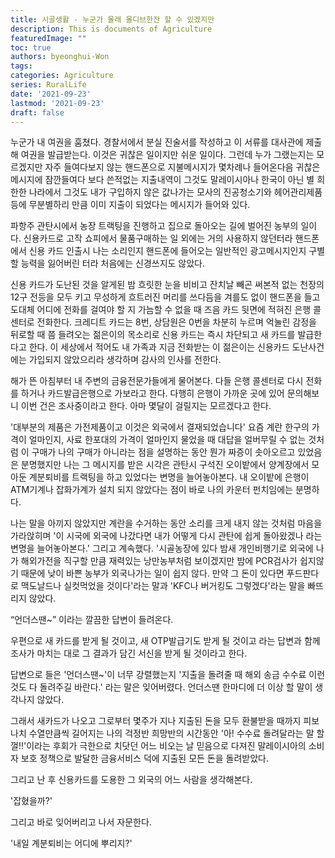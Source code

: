 ```yaml
---
title: 시골생활 - 누군가 몰래 몰디브한잔 할 수 있겠지만
description: This is documents of Agriculture
featuredImage: ""
toc: true
authors: byeonghui-Won
tags:
categories: Agriculture
series: RuralLife
date: '2021-09-23'
lastmod: '2021-09-23'
draft: false
---
```


누군가 내 여권을 훔쳤다. 경찰서에서 분실 진술서를 작성하고 이 서류를 대사관에 제출해 여권을 발급받는다. 이것은 귀찮은 일이지만 쉬운 일이다. 그런데 누가 그랬는지는 모르겠지만 자주 들여다보지 않는 핸드폰으로 지불메시지가 몇차례나 들어온다음 귀찮은 메시지에 잠깐들여다 보다 쓴적없는 지출내역이 그것도 말레이시아나 한국이 아닌 별 희한한 나라에서 그것도 내가 구입하지 않은 값나가는 모사의 진공청소기와 헤어관리제품 등에 무분별하리 만큼 이미 지출이 되었다는 메시지가 들어와 있다. 

파항주 관탄시에서 농장 트랙팅을 진행하고 집으로 돌아오는 길에 벌어진 농부의 일이다. 신용카드로 고작 쇼피에서 물품구매하는 일 외에는 거의 사용하지 않던터라 핸드폰에서 신용 카드 인출시 나는 소리인지 핸드폰에 들어오는 일반적인 광고메시지인지 구별할 능력을 잃어버린 터라 처음에는 신경쓰지도 않았다.

신용 카드가 도난된 것을 알게된 밤 흐릿한 눈을 비비고 잔치날 빼곤 써본적 없는 천장의 12구 전등을 모두 키고 무성하게 흐트러진 머리를 쓰다듬을 겨를도 없이 핸드폰을 들고 도대체 어디에 전화를 걸여야 할 지 가늠할 수 없을 때 즈음 카드 뒷면에 적혀진 은행 콜센터로 전화한다. 크레디트 카드는 8번, 상담원은 0번을 차분히 누르며 억눌린 감정을 뒤로할 때 쯤 들려오는 젊은이의 목소리로 신용 카드는 즉시 차단되고 새 카드를 발급한다고 한다. 이 세상에서 적어도 내 가족과 지금 전화받는 이 젊은이는 신용카드 도난사건에는 가입되지 않았으리라 생각하며 감사의 인사를 전한다. 

해가 뜬 아침부터 내 주변의 금융전문가들에게 물어본다. 다들 은행 콜센터로 다시 전화를 하거나 카드발급은행으로 가보라고 한다. 다행히 은행이 가까운 곳에 있어 문의해보니 이번 건은 조사중이라고 한다. 아마 몇달이 걸릴지는 모르겠다고 한다. 

'대부분의 제품은 가전제품이고 이것은 외국에서 결재되었습니다' 요즘 계란 한구의 가격이 얼마인지, 사료 한포대의 가격이 얼마인지 물었을 때 대답을 얼버무릴 수 없는 것처럼 이 구매가 나의 구매가 아니라는 점을 설명하는 동안 뭔가 짜증이 솟아오르고 있었음은 분명했지만 나는 그 메시지를 받은 시각은 관탄시 구석진 오이밭에서 양계장에서 모아둔 계분퇴비를 트랙팅을 하고 있었다는 변명을 늘어놓아본다. 내 오이밭에 은행이 ATM기계나 잡화가계가 설치 되지 않았다는 점이 바로 나의 카운터 펀치임에는 분명하다.  

나는 말을 아끼지 않았지만 계란을 수거하는 동안 소리를 크게 내지 않는 것처럼 마음을 가라앉히며 '이 시국에 외국에 나갔다면 내가 어떻게 다시 관탄에 쉽게 돌아왔겠나 라는 변명을 늘어놓아본다.' 그리고 계속했다. '시골농장에 있다 밤새 개인비행기로 외국에 나가 해외가전을 직구할 만큼 재력있는 낭만농부처럼 보이겠지만 밤에 PCR검사가 쉽지않기 때문에 낮이 바쁜 농부가 외국나가는 일이 쉽지 않다. 만약 그 돈이 있다면 푸드판다로 맥도날드나 실컷먹었을 것이다'라는 말과 'KFC나 버거킹도 그렇겠다'라는 말을 빠뜨리지 않았다. 

“언더스땐~” 이라는 깔끔한 답변이 들려온다. 

우편으로 새 카드를 받게 될 것이고, 새 OTP발급기도 받게 될 것이고 라는 답변과 함께 조사가 마치는 대로 그 결과가 담긴 서신을 받게 될 것이라고 한다. 

답변으로 들은 '언더스땐~'이 너무 강렬했는지 '지출을 돌려줄 때 해외 송금 수수료 이런것도 다 돌려주길 바란다.' 라는 말은 잊어버렸다. 언더스땐 한마디에 더 이상 할 말이 생각나지 않았다. 

그래서 새카드가 나오고 그로부터 몇주가 지나 지출된 돈을 모두 환불받을 때까지 피보나치 수열만큼씩 길어지는 나의 걱정반 희망반의 시간동안 '아! 수수료 돌려달라는 말 할껄!!'이라는 후회가 극한으로 치닷던 어느 비오는 날 믿음으로 다져진 말레이시아의 소비자 보호 정책으로 발달한 금융서비스 덕에 지출된 모든 돈을 돌려받았다.

그리고 난 후 신용카드를 도용한 그 외국의 어느 사람을 생각해본다. 

'잡혔을까?'

그리고 바로 잊어버리고 나서 자문한다.

'내일 계분퇴비는 어디에 뿌리지?'
